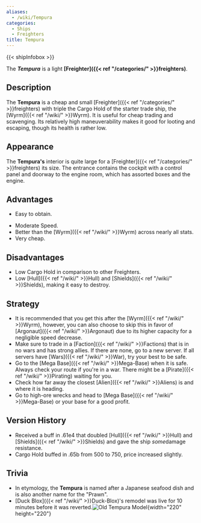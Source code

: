 ```yaml
---
aliases:
  - /wiki/Tempura
categories:
  - Ships
  - Freighters
title: Tempura
---
```


{{< shipInfobox >}}

The **_Tempura_** is a light **[Freighter]({{< ref "/categories/" >}}freighters)**.

## Description

The **Tempura** is a cheap and small [Freighter]({{< ref "/categories/" >}}freighters) with triple the Cargo Hold of the starter trade ship, the [Wyrm]({{< ref "/wiki/" >}}Wyrm). It is useful for cheap trading and scavenging. Its relatively high maneuverability makes it good for looting and escaping, though its health is rather low.

## Appearance

The **Tempura's** interior is quite large for a [Freighter]({{< ref "/categories/" >}}freighters) its size. The entrance contains the cockpit with a control panel and doorway to the engine room, which has assorted boxes and the engine.

## Advantages

- Easy to obtain.

<!-- -->

- Moderate Speed.
- Better than the [Wyrm]({{< ref "/wiki/" >}}Wyrm) across nearly all stats.
- Very cheap.

## Disadvantages

- Low Cargo Hold in comparison to other Freighters.
- Low [Hull]({{< ref "/wiki/" >}}Hull) and [Shields]({{< ref "/wiki/" >}}Shields), making it easy to destroy.

## Strategy

- It is recommended that you get this after the [Wyrm]({{< ref "/wiki/" >}}Wyrm), however, you can also choose to skip this in favor of [Argonaut]({{< ref "/wiki/" >}}Argonaut) due to its higher capacity for a negligible speed decrease.
- Make sure to trade in a [Faction]({{< ref "/wiki/" >}}Factions) that is in no wars and has strong allies. If there are none, go to a new server. If all servers have [Wars]({{< ref "/wiki/" >}}War), try your best to be safe.
- Go to the [Mega Base]({{< ref "/wiki/" >}}Mega-Base) when it is safe. Always check your route if you're in a war. There might be a [Pirate]({{< ref "/wiki/" >}}Pirating) waiting for you.
- Check how far away the closest [Alien]({{< ref "/wiki/" >}}Aliens) is and where it is heading.
- Go to high-ore wrecks and head to [Mega Base]({{< ref "/wiki/" >}}Mega-Base) or your base for a good profit.

## Version History

- Received a buff in .61e4 that doubled [Hull]({{< ref "/wiki/" >}}Hull) and [Shields]({{< ref "/wiki/" >}}Shields) and gave the ship *some*damage resistance.
- Cargo Hold buffed in .65b from 500 to 750, price increased slightly.

## Trivia

- In etymology, the **Tempura** is named after a Japanese seafood dish and is also another name for the "Prawn".
- [Duck Blox]({{< ref "/wiki/" >}}Duck-Blox)'s remodel was live for 10 minutes before it was reverted.![Old Tempura
Model](RBGalaxyTempura.jpg "Old Tempura Model"){width="220" height="220"}
